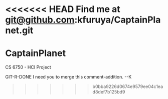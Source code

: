 <<<<<<< HEAD
Find me at git@github.com:kfuruya/CaptainPlanet.git
=======
CaptainPlanet
=============

CS 6750 - HCI Project

GIT-R-DONE
I need you to merge this comment-addition. --K
>>>>>>> b0bba9226d0674e9579ee04c1ead8def7b125bd9
